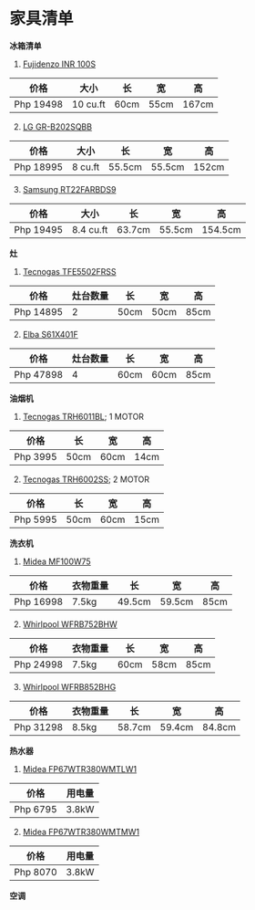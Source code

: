 # 家具清单

**冰箱清单**
1. [Fujidenzo INR 100S](https://www.abenson.com/fujidenzo-inr-100s.html)

| 价格 | 大小 | 长 | 宽 | 高 |
| -- | -- | -- | -- | -- |
| Php 19498 | 10 cu.ft | 60cm | 55cm | 167cm |

2. [LG GR-B202SQBB](https://www.abenson.com/gr-b202sqbb.html)

| 价格 | 大小 | 长 | 宽 | 高 |
| -- | -- | -- | -- | -- |
| Php 18995 | 8 cu.ft | 55.5cm | 55.5cm | 152cm |

3. [Samsung RT22FARBDS9](https://www.abenson.com/samsung-rt22farbds9.html)

| 价格 | 大小 | 长 | 宽 | 高 |
| -- | -- | -- | -- | -- |
| Php 19495 | 8.4 cu.ft | 63.7cm | 55.5cm | 154.5cm |

**灶**
1. [Tecnogas TFE5502FRSS](https://www.abenson.com/tecnogas-tfe5502frss.html)

| 价格 | 灶台数量 | 长 | 宽 | 高 |
| -- | -- | -- | -- | -- |
| Php 14895 | 2 | 50cm | 50cm | 85cm |

2. [Elba S61X401F](https://www.abenson.com/s61x401f.html)

| 价格 | 灶台数量 | 长 | 宽 | 高 |
| -- | -- | -- | -- | -- |
| Php 47898 | 4 | 60cm | 60cm | 85cm |

**油烟机**
1. [Tecnogas TRH6011BL](https://www.abenson.com/trh6011bl.html); 1 MOTOR

| 价格 | 长 | 宽 | 高 |
| -- | -- | -- | -- |
| Php 3995 | 50cm | 60cm | 14cm |

2. [Tecnogas TRH6002SS](https://www.abenson.com/trh6002ss.html); 2 MOTOR

| 价格 | 长 | 宽 | 高 |
| -- | -- | -- | -- |
| Php 5995 | 50cm | 60cm | 15cm |

**洗衣机**
1. [Midea MF100W75](https://www.abenson.com/midea-mf100w75.html)

| 价格 | 衣物重量 | 长 | 宽 | 高 |
| -- | -- | -- | -- | -- |
| Php 16998 | 7.5kg | 49.5cm | 59.5cm | 85cm |

2. [Whirlpool WFRB752BHW](https://www.abenson.com/whirlpool-wfrb752bhw.html)

| 价格 | 衣物重量 | 长 | 宽 | 高 |
| -- | -- | -- | -- | -- |
| Php 24998 | 7.5kg | 60cm | 58cm | 85cm |

3. [Whirlpool WFRB852BHG](https://www.abenson.com/whirlpool-wfrb852bhg.html)

| 价格 | 衣物重量 | 长 | 宽 | 高 |
| -- | -- | -- | -- | -- |
| Php 31298 | 8.5kg | 58.7cm | 59.4cm | 84.8cm |

**热水器**
1. [Midea FP67WTR380WMTLW1](https://www.abenson.com/midea-fp67wtr380wmtlw1.html)

| 价格 | 用电量 |
| -- | -- |
| Php 6795 | 3.8kW |

2. [Midea FP67WTR380WMTMW1](https://www.abenson.com/midea-fp67wtr380wmtmw1.html)

| 价格 | 用电量 |
| -- | -- |
| Php 8070 | 3.8kW |

**空调**
